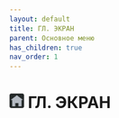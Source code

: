 ```yaml
---
layout: default
title: ГЛ. ЭКРАН
parent: Основное меню
has_children: true
nav_order: 1
---
```


# <img src="../../assets/icons/main_screen.png" width="26" height="26"> ГЛ. ЭКРАН
